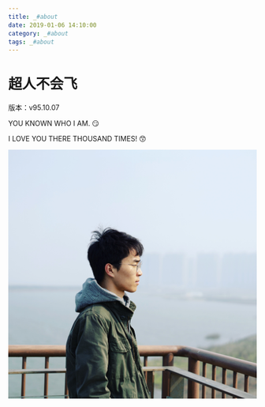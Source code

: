 ```yaml
---
title: _#about
date: 2019-01-06 14:10:00
category: _#about
tags: _#about
---
```


# 超人不会飞

版本：v95.10.07

YOU KNOWN WHO I AM. 😏

I LOVE YOU THERE THOUSAND TIMES! 😙

![我](./images/gongxq.jpg)
